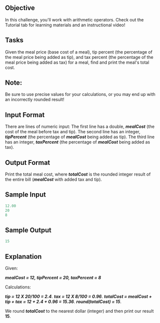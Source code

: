 ## Objective
In this challenge, you'll work with arithmetic operators. Check out the Tutorial tab for learning materials and an instructional video!

## Tasks
Given the meal price (base cost of a meal), tip percent (the percentage of the meal price being added as tip), and tax percent (the percentage of the meal price being added as tax) for a meal, find and print the meal's total cost.

## Note:
Be sure to use precise values for your calculations, or you may end up with an incorrectly rounded result!


## Input Format
There are  lines of numeric input: 
The first line has a double, ***mealCost*** (the cost of the meal before tax and tip).
The second line has an integer, ***tipPercent*** (the percentage of ***mealCost*** being added as tip). 
The third line has an integer, ***taxPercent*** (the percentage of ***mealCost*** being added as tax).

## Output Format
Print the total meal cost, where ***totalCost*** is the rounded integer result of the entire bill (***mealCost*** with added tax and tip).

## Sample Input
```python
12.00
20
8

```
## Sample Output
```python
15
```
## Explanation
Given:

***mealCost = 12, tipPercent = 20, taxPercent = 8***

Calculations:

***tip = 12 X 20/100 = 2.4***.
***tax = 12 X 8/100 = 0.96***.
***totalCost = mealCost + tip + tax = 12 + 2.4 + 0.96 = 15.36***.
***round(totalCost) = 15***.

We round ***totalCost*** to the nearest dollar (integer) and then print our result **15**.